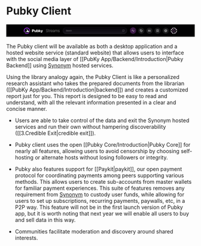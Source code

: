 # Pubky Client

![pubkey-client](../../images/pubky-header.png)

The Pubky client will be available as both a desktop application and a hosted website service (standard website) that allows users to interface with the social media layer of [[PubKy App/Backend/Introduction|Pubky Backend]] using [Synonym](https://synonym.to/) hosted services.

Using the library analogy again, the Pubky Client is like a personalized research assistant who takes the prepared documents from the librarian ([[PubKy App/Backend/Introduction|backend]]) and creates a customized report just for you. This report is designed to be easy to read and understand, with all the relevant information presented in a clear and concise manner.

- Users are able to take control of the data and exit the Synonym hosted services and run their own without hampering discoverability ([[3.Credible Exit|credible exit]]).

- Pubky client uses the open [[Pubky Core/Introduction|Pubky Core]] for nearly all features, allowing users to avoid censorship by choosing self-hosting or alternate hosts without losing followers or integrity. 

- Pubky also features support for [[Paykit|paykit]], our open payment protocol for coordinating payments among peers supporting various methods. This allows users to create sub-accounts from master wallets for familiar payment experiences. This suite of features removes any requirement from [Synonym](https://synonym.to/) to custody user funds, while allowing for users to set up subscriptions, recurring payments, paywalls, etc, in a P2P way. This feature will not be in the first launch version of Pubky app, but it is worth noting that next year we will enable all users to buy and sell data in this way.

- Communities facilitate moderation and discovery around shared interests.


